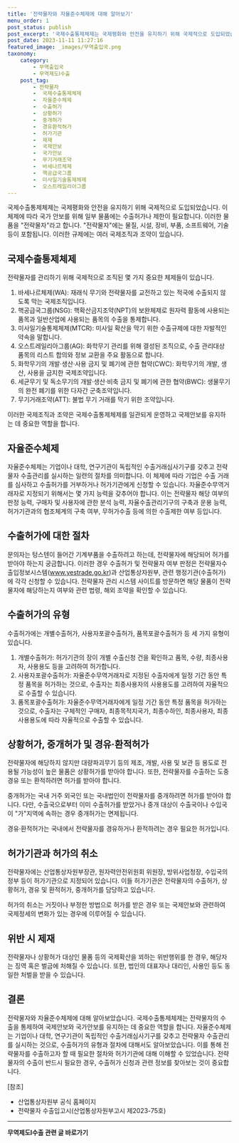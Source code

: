 ```yaml
---
title: '전략물자와 자율준수체제에 대해 알아보기'
menu_order: 1
post_status: publish
post_excerpt: '국제수출통제체제는 국제평화와 안전을 유지하기 위해 국제적으로 도입되었습니다. 이 체제에 따라 국가 안보를 위해 일부 물품에는 수출허가나 제한이 필요합니다. 이러한 물품을  전략물자 라고 합니다.  전략물자 에는 물질, 시설, 장비, 부품, 소프트웨어, 기술 등이 포함됩니다. 이러한 규제에는 여러 국제조직과 조약이 있습니다.'
post_date: 2023-11-11 11:27:16
featured_image: _images/무역출입국.png
taxonomy:
    category:
        - 무역출입국
        - 무역제도Ⅰ수출
    post_tag:
        - 전략물자
        -  국제수출통제체제
        -  자율준수체제
        -  수출허가
        -  상황허가
        -  중개허가
        -  경유환적허가
        -  허가기관
        -  제재
        -  국제안보
        -  국가안보
        -  무기거래조약
        -  바세나르체제
        -  핵공급국그룹
        -  미사일기술통제체제
        -  오스트레일리아그룹
---
```



국제수출통제체제는 국제평화와 안전을 유지하기 위해 국제적으로 도입되었습니다. 이 체제에 따라 국가 안보를 위해 일부 물품에는 수출허가나 제한이 필요합니다. 이러한 물품을 "전략물자"라고 합니다. "전략물자"에는 물질, 시설, 장비, 부품, 소프트웨어, 기술 등이 포함됩니다. 이러한 규제에는 여러 국제조직과 조약이 있습니다.

## 국제수출통제체제

전략물자를 관리하기 위해 국제적으로 조직된 몇 가지 중요한 체제들이 있습니다. 

1. 바세나르체제(WA): 재래식 무기와 전략물자를 교전하고 있는 적국에 수출되지 않도록 막는 국제조직입니다.
2. 핵공급국그룹(NSG): 핵확산금지조약(NPT)의 보완체제로 원자력 활동에 사용되는 품목과 일반산업에 사용되는 품목의 수출을 통제합니다.
3. 미사일기술통제체제(MTCR): 미사일 확산을 막기 위한 수출규제에 대한 자발적인 약속을 말합니다.
4. 오스트레일리아그룹(AG): 화학무기 관리를 위해 결성된 조직으로, 수출 관리대상 품목의 리스트 합의와 정보 교환을 주요 활동으로 합니다.
5. 화학무기의 개발·생산·사용 금지 및 폐기에 관한 협약(CWC): 화학무기의 개발, 생산, 사용을 금지한 국제조약입니다.
6. 세균무기 및 독소무기의 개발·생산·비축 금지 및 폐기에 관한 협약(BWC): 생물무기의 완전 폐기를 위한 다자간 군축조약입니다.
7. 무기거래조약(ATT): 불법 무기 거래를 막기 위한 조약입니다.

이러한 국제조직과 조약은 국제수출통제체제를 일관되게 운영하고 국제안보를 유지하는 데 중요한 역할을 합니다.

## 자율준수체제

자율준수체제는 기업이나 대학, 연구기관이 독립적인 수출거래심사기구를 갖추고 전략물자 수출관리를 실시하는 일련의 절차를 의미합니다. 이 체제에 따라 기업은 수출 거래를 심사하고 수출허가를 거부하거나 허가기관에게 신청할 수 있습니다. 자율준수무역거래자로 지정되기 위해서는 몇 가지 능력을 갖추어야 합니다. 이는 전략물자 해당 여부의 판정 능력, 구매자 및 사용자에 관한 분석 능력, 자율수출관리기구의 구축과 운용 능력, 허가기관과의 협조체계의 구축 여부, 무허가수출 등에 의한 수출제한 여부 등입니다.

## 수출허가에 대한 절차

문의자는 텅스텐이 들어간 기계부품을 수출하려고 하는데, 전략물자에 해당되어 허가를 받아야 하는지 궁금합니다. 이러한 경우 수출허가 및 전략물자 여부 판정은 전략물자수출입정보시스템(www.yestrade.go.kr)과 산업통상자원부, 관련 행정기관(수출허가)에 각각 신청할 수 있습니다. 전략물자 관리 시스템 사이트를 방문하면 해당 물품이 전략물자에 해당하는지 여부와 관련 법령, 해외 조약을 확인할 수 있습니다.

## 수출허가의 유형

수출허가에는 개별수출허가, 사용자포괄수출허가, 품목포괄수출허가 등 세 가지 유형이 있습니다.

1. 개별수출허가: 허가기관의 장이 개별 수출신청 건을 확인하고 품목, 수량, 최종사용자, 사용용도 등을 고려하여 허가합니다.
2. 사용자포괄수출허가: 자율준수무역거래자로 지정된 수출자에게 일정 기간 동안 특정 품목을 허가하는 것으로, 수출자는 최종사용자의 사용용도를 고려하여 자율적으로 수출할 수 있습니다.
3. 품목포괄수출허가: 자율준수무역거래자에게 일정 기간 동안 특정 품목을 허가하는 것으로, 수출자는 구체적인 구매자, 최종목적지국가, 최종수하인, 최종사용자, 최종사용용도에 따라 자율적으로 수출할 수 있습니다.

## 상황허가, 중개허가 및 경유·환적허가

전략물자에 해당하지 않지만 대량파괴무기 등의 제조, 개발, 사용 및 보관 등 용도로 전용될 가능성이 높은 물품은 상황허가를 받아야 합니다. 또한, 전략물자를 수출하는 도중 경유 또는 환적하려면 허가를 받아야 합니다.

중개허가는 국내 거주 외국인 또는 국내법인이 전략물자를 중개하려면 허가를 받아야 합니다. 다만, 수출국으로부터 이미 수출허가를 받았거나 중개 대상이 수출국이나 수입국이 "가"지역에 속하는 경우 중개허가는 면제됩니다.

경유·환적허가는 국내에서 전략물자를 경유하거나 환적하려는 경우 필요한 허가입니다.

## 허가기관과 허가의 취소

전략물자에는 산업통상자원부장관, 원자력안전위원회 위원장, 방위사업청장, 수입국의 정부 등이 허가기관으로 지정되어 있습니다. 이들 허가기관은 전략물자의 수출허가, 상황허가, 경유 및 환적허가, 중개허가를 담당하고 있습니다.

허가의 취소는 거짓이나 부정한 방법으로 허가를 받은 경우 또는 국제안보와 관련하여 국제정세의 변화가 있는 경우에 이루어질 수 있습니다.

## 위반 시 제재

전략물자나 상황허가 대상인 물품 등의 국제확산을 꾀하는 위반행위를 한 경우, 해당자는 징역 혹은 벌금에 처해질 수 있습니다. 또한, 법인의 대표자나 대리인, 사용인 등도 동일한 처벌을 받을 수 있습니다.

## 결론

전략물자와 자율준수체제에 대해 알아보았습니다. 국제수출통제체제는 전략물자의 수출을 통제하여 국제안보와 국가안보를 유지하는 데 중요한 역할을 합니다. 자율준수체제는 기업이나 대학, 연구기관이 독립적인 수출거래심사기구를 갖추고 전략물자 수출관리를 실시하는 것으로, 수출허가의 유형과 절차에 대해서도 알아보았습니다. 이를 통해 전략물자를 수출하고자 할 때 필요한 절차와 허가기관에 대해 이해할 수 있었습니다. 전략물자의 수출이 반드시 필요한 경우, 수출허가 신청과 관련 정보를 찾아보는 것이 중요합니다.

[참조]
- 산업통상자원부 공식 홈페이지
- 전략물자 수출입고시(산업통상자원부고시 제2023-75호)
<!-- wp:separator -->
<hr class="wp-block-separator has-alpha-channel-opacity"/>
<!-- /wp:separator -->

<!-- wp:group {"backgroundColor":"base","layout":{"type":"constrained"}} -->
<div class="wp-block-group has-base-background-color has-background"><!-- wp:paragraph {"align":"center","fontSize":"medium"} -->
<p class="has-text-align-center has-large-font-size"><strong>무역제도Ⅰ수출 관련 글 바로가기</strong></p>
<!-- /wp:paragraph -->


<!-- wp:latest-posts
{"categories":[{"id":14332,"count":19,"description":"","link":"https://uknowlaw.com/category/%eb%ac%b4%ec%97%ad%ec%a0%9c%eb%8f%84%e2%85%b0%ec%88%98%ec%b6%9c/","name":"무역제도Ⅰ수출","slug":"무역제도Ⅰ수출","taxonomy":"category","parent":0,"meta":[],"_links":{"self":[{"href":"https://uknowlaw.com/wp-json/wp/v2/categories/14332"}],"collection":[{"href":"https://uknowlaw.com/wp-json/wp/v2/categories"}],"about":[{"href":"https://uknowlaw.com/wp-json/wp/v2/taxonomies/category"}],"wp:post_type":[{"href":"https://uknowlaw.com/wp-json/wp/v2/posts?categories=14332"}],"curies":[{"name":"wp","href":"https://api.w.org/{rel}","templated":true}]}}],"postsToShow":100,"excerptLength":28,"postLayout":"grid","columns":2,"featuredImageAlign":"left","featuredImageSizeSlug":"large","fontSize":"small"} /--></div>
<!-- /wp:group -->